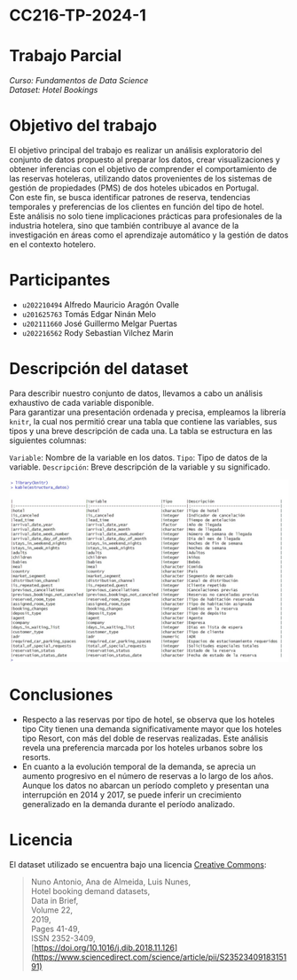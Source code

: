 # CC216-TP-2024-1

# Trabajo Parcial
*Curso: Fundamentos de Data Science*<br>
*Dataset: Hotel Bookings*

# Objetivo del trabajo
El objetivo principal del trabajo es realizar un análisis exploratorio del conjunto de datos propuesto al preparar los datos, crear visualizaciones y obtener inferencias con el objetivo de comprender el comportamiento de las reservas hoteleras, utilizando datos provenientes de los sistemas de gestión de propiedades (PMS) de dos hoteles ubicados en Portugal.<br>
Con este fin, se busca identificar patrones de reserva, tendencias temporales y preferencias de los clientes en función del tipo de hotel.<br>
Este análisis no solo tiene implicaciones prácticas para profesionales de la industria hotelera, sino que también contribuye al avance de la investigación en áreas como el aprendizaje automático y la gestión de datos en el contexto hotelero.

# Participantes
- `u202210494` Alfredo Mauricio Aragón Ovalle
- `u201625763` Tomás Edgar Ninán Melo
- `u202111660` José Guillermo Melgar Puertas
- `u202216562` Rody Sebastian Vilchez Marin

# Descripción del dataset
Para describir nuestro conjunto de datos, llevamos a cabo un análisis exhaustivo de cada variable disponible.<br>
Para garantizar una presentación ordenada y precisa, empleamos la librería `knitr`, la cual nos permitió crear una tabla que contiene las variables, sus tipos y una breve descripción de cada una. La tabla se estructura en las siguientes columnas:

`Variable`: Nombre de la variable en los datos.
`Tipo`: Tipo de datos de la variable.
`Descripción`: Breve descripción de la variable y su significado.

![descripcion_dataset.png](descripcion_dataset.png)

# Conclusiones
- Respecto a las reservas por tipo de hotel, se observa que los hoteles tipo City tienen una demanda significativamente mayor que los hoteles tipo Resort, con más del doble de reservas realizadas. Este análisis revela una preferencia marcada por los hoteles urbanos sobre los resorts.
- En cuanto a la evolución temporal de la demanda, se aprecia un aumento progresivo en el número de reservas a lo largo de los años. Aunque los datos no abarcan un período completo y presentan una interrupción en 2014 y 2017, se puede inferir un crecimiento generalizado en la demanda durante el período analizado.


# Licencia
El dataset utilizado se encuentra bajo una licencia [Creative Commons](https://creativecommons.org/licenses/by/4.0/):
> Nuno Antonio, Ana de Almeida, Luis Nunes,<br>
> Hotel booking demand datasets,<br>
> Data in Brief,<br>
> Volume 22,<br>
> 2019,<br>
> Pages 41-49,<br>
> ISSN 2352-3409,<br>
> [https://doi.org/10.1016/j.dib.2018.11.126](https://www.sciencedirect.com/science/article/pii/S2352340918315191)
